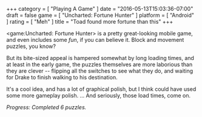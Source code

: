 +++
category = [ "Playing A Game" ]
date = "2016-05-13T15:03:36-07:00"
draft = false
game = [ "Uncharted: Fortune Hunter" ]
platform = [ "Android" ]
rating = [ "Meh" ]
title = "Toad found more fortune than this"
+++

<game:Uncharted: Fortune Hunter> is a pretty great-looking mobile game, and even includes some <i>fun</i>, if you can believe it.  Block and movement puzzles, you know?

But its bite-sized appeal is hampered somewhat by long loading times, and at least in the early game, the puzzles themselves are more laborious than they are clever -- flipping all the switches to see what they do, and waiting for Drake to finish walking to his destination.

It's a cool idea, and has a lot of graphical polish, but I think could have used some more gameplay polish.  ... And seriously, those load times, come on.

<i>Progress: Completed 6 puzzles.</i>
